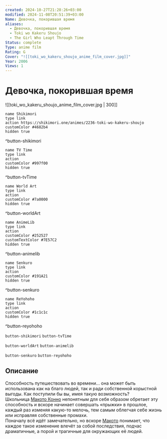 ```yaml
---
created: 2024-10-27T21:28:26+03:00
modified: 2024-11-08T20:51:39+03:00
Name: Девочка, покорившая время
aliases:
  - Девочка, покорившая время
  - Toki wo Kakeru Shoujo
  - The Girl Who Leapt Through Time
Status: complete
Type: anime film
Rating: G
Cover: "![[toki_wo_kakeru_shoujo_anime_film_cover.jpg]]"
Year: 2006
Views: 1
---
```


# Девочка, покорившая время

![[toki_wo_kakeru_shoujo_anime_film_cover.jpg | 300]]

```button
name Shikimori
type link
action https://shikimori.one/animes/2236-toki-wo-kakeru-shoujo
customColor #4682b4
hidden true
```
^button-shikimori

```button
name TV Time
type link
action 
customColor #997f00
hidden true
```
^button-tvTime

```button
name World Art
type link
action 
customColor #7a0000
hidden true
```
^button-worldArt

```button
name AnimeLib
type link
action 
customColor #252527
customTextColor #7E57C2
hidden true
```
^button-animelib

```button
name Senkuro
type link
action 
customColor #191A21
hidden true
```
^button-senkuro

```button
name ReYohoho
type link
action 
customColor #1c1c1c
hidden true
```
^button-reyohoho



`button-shikimori` `button-tvTime`

`button-worldArt` `button-animelib`

`button-senkuro` `button-reyohoho`

## Описание

Способность путешествовать во времени... она может быть использована как на благо людей, так и ради собственной корыстной выгоды. Как поступили бы вы, имея такую возможность?  
Школьница [Макото Конно](https://shikimori.one/characters/2530-makoto-konno) непонятным для себя образом обретает эту способность и вскоре начинает совершать «прыжки» в прошлое, каждый раз изменяя какую-то мелочь, тем самым облегчая себе жизнь или исправляя собственные промахи.  
Поначалу всё идёт замечательно, но вскоре [Макото](https://shikimori.one/characters/2530-makoto-konno) понимает, что каждое такое изменение влечёт за собой последствия, подчас драматичные, а порой и трагичные для окружающих её людей.
